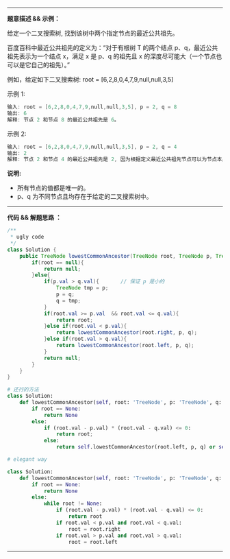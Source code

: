 

---

**题意描述 && 示例：**

给定一个二叉搜索树, 找到该树中两个指定节点的最近公共祖先。

百度百科中最近公共祖先的定义为：“对于有根树 T 的两个结点 p、q，最近公共祖先表示为一个结点 x，满足 x 是 p、q 的祖先且 x 的深度尽可能大（一个节点也可以是它自己的祖先）。”

例如，给定如下二叉搜索树:  root = [6,2,8,0,4,7,9,null,null,3,5]

示例 1:

```c
输入: root = [6,2,8,0,4,7,9,null,null,3,5], p = 2, q = 8
输出: 6 
解释: 节点 2 和节点 8 的最近公共祖先是 6。
```


示例 2:

```c
输入: root = [6,2,8,0,4,7,9,null,null,3,5], p = 2, q = 4
输出: 2
解释: 节点 2 和节点 4 的最近公共祖先是 2, 因为根据定义最近公共祖先节点可以为节点本身。
```

**说明:**

- 所有节点的值都是唯一的。
- p、q 为不同节点且均存在于给定的二叉搜索树中。

-----

**代码 && 解题思路 ：**

```java
/**
 * ugly code
 */
class Solution {
    public TreeNode lowestCommonAncestor(TreeNode root, TreeNode p, TreeNode q) {
        if(root == null){
            return null;
        }else{
            if(p.val > q.val){       // 保证 p 是小的
                TreeNode tmp = p;
                p = q;
                q = tmp;
            }
            if(root.val >= p.val  && root.val <= q.val){
                return root;
            }else if(root.val < p.val){
                return lowestCommonAncestor(root.right, p, q);
            }else if(root.val > q.val){
                return lowestCommonAncestor(root.left, p, q);
            }
            return null;
        }
    }
}
```

```python
# 还行的方法
class Solution:
    def lowestCommonAncestor(self, root: 'TreeNode', p: 'TreeNode', q: 'TreeNode') -> 'TreeNode':
        if root == None:
            return None
        else:
            if (root.val - p.val) * (root.val - q.val) <= 0:
                return root;
            else:
                return self.lowestCommonAncestor(root.left, p, q) or self.lowestCommonAncestor(root.right, p, q)
```

```python
# elegant way

class Solution:
    def lowestCommonAncestor(self, root: 'TreeNode', p: 'TreeNode', q: 'TreeNode') -> 'TreeNode':
        if root == None:
            return None
        else:
            while root != None:
                if (root.val - p.val) * (root.val - q.val) <= 0:
                    return root
                if root.val < p.val and root.val < q.val:
                    root = root.right
                if root.val > p.val and root.val > q.val:
                    root = root.left

```

---

